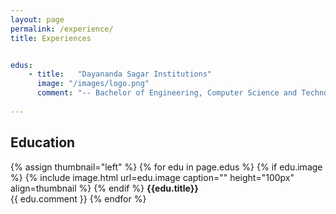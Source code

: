 ```yaml
---
layout: page
permalink: /experience/
title: Experiences


edus:
    - title:   "Dayananda Sagar Institutions"
      image: "/images/logo.png"
      comment: "-- Bachelor of Engineering, Computer Science and Technology<br/>"
	
---
```


## Education

{% assign thumbnail="left" %}
{% for edu in page.edus %}
{% if edu.image %}
{% include image.html url=edu.image caption="" height="100px" align=thumbnail %}
{% endif %}
**{{edu.title}}** <br/>
{{ edu.comment }}
{% endfor %}<br/>
